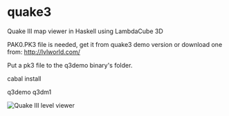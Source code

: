 # quake3

Quake III map viewer in Haskell using LambdaCube 3D

PAK0.PK3 file is needed, get it from quake3 demo version or download one from: http://lvlworld.com/

Put a pk3 file to the q3demo binary's folder.

cabal install

q3demo q3dm1

![Quake III level viewer](https://github.com/csabahruska/quake3/raw/master/lambdacube-edsl-quake3.jpg)
